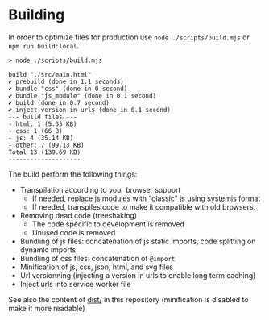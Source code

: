 # Building

In order to optimize files for production use `node ./scripts/build.mjs` or `npm run build:local`.

```console
> node ./scripts/build.mjs

build "./src/main.html"
✔ prebuild (done in 1.1 seconds)
✔ bundle "css" (done in 0 second)
✔ bundle "js_module" (done in 0.1 second)
✔ build (done in 0.7 second)
✔ inject version in urls (done in 0.1 second)
--- build files ---
- html: 1 (5.35 KB)
- css: 1 (66 B)
- js: 4 (35.14 KB)
- other: 7 (99.13 KB)
Total 13 (139.69 KB)
--------------------
```

The build perform the following things:

- Transpilation according to your browser support
  - If needed, replace js modules with "classic" js using [systemjs format](https://github.com/systemjs/systemjs)
  - If needed, transpiles code to make it compatible with old browsers.
- Removing dead code (treeshaking)
  - The code specific to development is removed
  - Unused code is removed
- Bundling of js files: concatenation of js static imports, code splitting on dynamic imports
- Bundling of css files: concatenation of `@import`
- Minification of js, css, json, html, and svg files
- Url versionning (injecting a version in urls to enable long term caching)
- Inject urls into service worker file

See also the content of [dist/](../../dist/) in this repository (minification is disabled to make it more readable)

